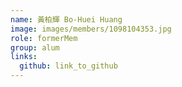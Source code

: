 ```yaml
---
name: 黃柏輝 Bo-Huei Huang 
image: images/members/1098104353.jpg 
role: formerMem
group: alum
links:
  github: link_to_github 
---
```


